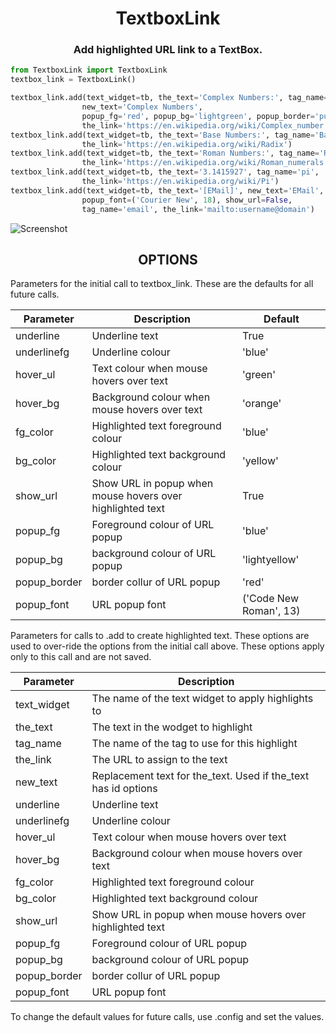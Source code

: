 <h1 align="center">TextboxLink</h1>

<h3 align="center">Add highlighted URL link to a TextBox.</h3>

```python
from TextboxLink import TextboxLink
textbox_link = TextboxLink()

textbox_link.add(text_widget=tb, the_text='Complex Numbers:', tag_name='Complex',
                new_text='Complex Numbers',
                popup_fg='red', popup_bg='lightgreen', popup_border='purple',
                the_link='https://en.wikipedia.org/wiki/Complex_number')
textbox_link.add(text_widget=tb, the_text='Base Numbers:', tag_name='Base',
                the_link='https://en.wikipedia.org/wiki/Radix')
textbox_link.add(text_widget=tb, the_text='Roman Numbers:', tag_name='Roman',
                the_link='https://en.wikipedia.org/wiki/Roman_numerals')
textbox_link.add(text_widget=tb, the_text='3.1415927', tag_name='pi',
                the_link='https://en.wikipedia.org/wiki/Pi')
textbox_link.add(text_widget=tb, the_text='[EMail]', new_text='EMail',
                popup_font=('Courier New', 18), show_url=False,
                tag_name='email', the_link='mailto:username@domain')
```
![Screenshot](https://github.com/Crystalline-Entity/TextboxLink/blob/main/textboxlink_messagebox.png)
<br>
<h2 align='center'> OPTIONS </h2>
<div align='left'>

Parameters for the initial call to textbox_link. These are the defaults for all future calls.

  | **Parameter** | **Description** | **Default** |
  | --- | --- | --- |
  | underline | Underline text | True |
  | underlinefg | Underline colour | 'blue' |
  | hover_ul | Text colour when mouse hovers over text | 'green' |
  | hover_bg | Background colour when mouse hovers over text | 'orange' |
  | fg_color | Highlighted text foreground colour | 'blue' |
  | bg_color | Highlighted text background colour | 'yellow' |
  | show_url | Show URL in popup when mouse hovers over highlighted text | True |
  | popup_fg | Foreground colour of URL popup | 'blue' |
  | popup_bg | background colour of URL popup | 'lightyellow' |
  | popup_border | border collur of URL popup |  'red' |
  | popup_font | URL popup font | ('Code New Roman', 13) |

Parameters for calls to .add to create highlighted text.
These options are used to over-ride the options from the initial call above. These options apply only to this
call and are not saved.

  | **Parameter** | **Description** |
  | --- | --- |
  | text_widget |  The name of the text widget to apply highlights to |
  | the_text | The text in the wodget to highlight |
  | tag_name | The name of the tag to use for this highlight|
  | the_link | The URL to assign to the text |
  | new_text | Replacement text for the_text. Used if the_text has id options |
  | underline | Underline text |
  | underlinefg | Underline colour |
  | hover_ul | Text colour when mouse hovers over text |
  | hover_bg | Background colour when mouse hovers over text |
  | fg_color | Highlighted text foreground colour |
  | bg_color | Highlighted text background colour |
  | show_url | Show URL in popup when mouse hovers over highlighted text |
  | popup_fg | Foreground colour of URL popup |
  | popup_bg | background colour of URL popup |
  | popup_border | border collur of URL popup |
  | popup_font | URL popup font |

To change the default values for future calls, use .config and set the values.
